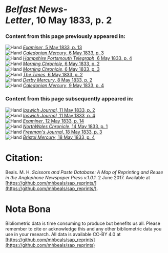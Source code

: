 # *Belfast News-Letter*, 10 May 1833, p. 2  
  
### Content from this page previously appeared in:  
![Hand](http://scissorsandpaste.net/wp-content/uploads/2017/06/smallhandpointer.png) [*Examiner*, 5 May 1833, p. 13](https://mhbeals.github.io/sap_html/Examiner/Examiner-5-May-1833-p-13)  
![Hand](http://scissorsandpaste.net/wp-content/uploads/2017/06/smallhandpointer.png) [*Caledonian Mercury*, 6 May 1833, p. 3](https://mhbeals.github.io/sap_html/Caledonian-Mercury/Caledonian-Mercury-6-May-1833-p-3)  
![Hand](http://scissorsandpaste.net/wp-content/uploads/2017/06/smallhandpointer.png) [*Hampshire Portsmouth Telegraph*, 6 May 1833, p. 4](https://mhbeals.github.io/sap_html/Hampshire-Portsmouth-Telegraph/Hampshire-Portsmouth-Telegraph-6-May-1833-p-4)  
![Hand](http://scissorsandpaste.net/wp-content/uploads/2017/06/smallhandpointer.png) [*Morning Chronicle*, 6 May 1833, p. 2](https://mhbeals.github.io/sap_html/Morning-Chronicle/Morning-Chronicle-6-May-1833-p-2)  
![Hand](http://scissorsandpaste.net/wp-content/uploads/2017/06/smallhandpointer.png) [*Morning Chronicle*, 6 May 1833, p. 3](https://mhbeals.github.io/sap_html/Morning-Chronicle/Morning-Chronicle-6-May-1833-p-3)  
![Hand](http://scissorsandpaste.net/wp-content/uploads/2017/06/smallhandpointer.png) [*The Times*, 6 May 1833, p. 2](https://mhbeals.github.io/sap_html/The-Times/The-Times-6-May-1833-p-2)  
![Hand](http://scissorsandpaste.net/wp-content/uploads/2017/06/smallhandpointer.png) [*Derby Mercury*, 8 May 1833, p. 2](https://mhbeals.github.io/sap_html/Derby-Mercury/Derby-Mercury-8-May-1833-p-2)  
![Hand](http://scissorsandpaste.net/wp-content/uploads/2017/06/smallhandpointer.png) [*Caledonian Mercury*, 9 May 1833, p. 4](https://mhbeals.github.io/sap_html/Caledonian-Mercury/Caledonian-Mercury-9-May-1833-p-4)  
  
### Content from this page subsequently appeared in:  
![Hand](http://scissorsandpaste.net/wp-content/uploads/2017/06/smallhandpointer.png) [*Ipswich Journal*, 11 May 1833, p. 2](https://mhbeals.github.io/sap_html/Ipswich-Journal/Ipswich-Journal-11-May-1833-p-2)  
![Hand](http://scissorsandpaste.net/wp-content/uploads/2017/06/smallhandpointer.png) [*Ipswich Journal*, 11 May 1833, p. 4](https://mhbeals.github.io/sap_html/Ipswich-Journal/Ipswich-Journal-11-May-1833-p-4)  
![Hand](http://scissorsandpaste.net/wp-content/uploads/2017/06/smallhandpointer.png) [*Examiner*, 12 May 1833, p. 14](https://mhbeals.github.io/sap_html/Examiner/Examiner-12-May-1833-p-14)  
![Hand](http://scissorsandpaste.net/wp-content/uploads/2017/06/smallhandpointer.png) [*NorthWales Chronicle*, 14 May 1833, p. 1](https://mhbeals.github.io/sap_html/NorthWales-Chronicle/NorthWales-Chronicle-14-May-1833-p-1)  
![Hand](http://scissorsandpaste.net/wp-content/uploads/2017/06/smallhandpointer.png) [*Freeman's Journal*, 18 May 1833, p. 3](https://mhbeals.github.io/sap_html/Freeman's-Journal/Freeman's-Journal-18-May-1833-p-3)  
![Hand](http://scissorsandpaste.net/wp-content/uploads/2017/06/smallhandpointer.png) [*Bristol Mercury*, 18 May 1833, p. 4](https://mhbeals.github.io/sap_html/Bristol-Mercury/Bristol-Mercury-18-May-1833-p-4)  


# Citation: 

Beals. M. H. *Scissors and Paste Database: A Map of Reprinting and Reuse in the Anglophone Newspaper Press v.1.0.1.* 2 June 2017. Available at [https://github.com/mhbeals/sap_reprints/](https://github.com/mhbeals/sap_reprints/). 

# Nota Bona

Bibliometric data is time consuming to produce but benefits us all. Please remember to cite or acknowledge this and any other bibliometric data you use in your research. All data is available CC-BY 4.0 at [https://github.com/mhbeals/sap_reprints](https://github.com/mhbeals/sap_reprints)